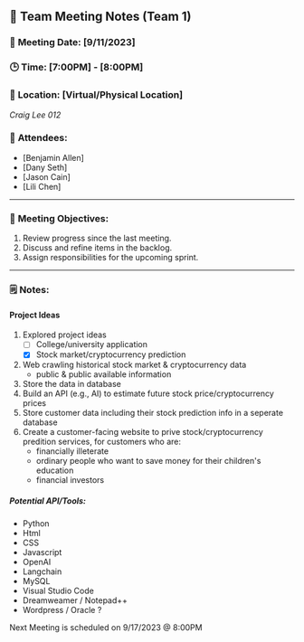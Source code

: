 ## 📝 **Team Meeting Notes (Team 1)**

### 📅 **Meeting Date**: [9/11/2023]

### 🕒 **Time**: [7:00PM] - [8:00PM]

### 📍 **Location**: [Virtual/Physical Location]
*Craig Lee 012*

### 📣 **Attendees**:
- [Benjamin Allen]
- [Dany Seth]
- [Jason Cain]
- [Lili Chen]

---

### 🎯 **Meeting Objectives**:

1. Review progress since the last meeting.
2. Discuss and refine items in the backlog.
3. Assign responsibilities for the upcoming sprint.


---

### 🗒️ **Notes**:

#### Project Ideas
1) Explored project ideas
    - [ ] College/university application
    - [X] Stock market/cryptocurrency prediction
2) Web crawling historical stock market & cryptocurrency data    
    - public & public available information
3) Store the data in database
4) Build an API (e.g., AI) to estimate future stock price/cryptocurrency prices
5) Store customer data including their stock prediction info in a seperate database
6) Create a customer-facing website to prive stock/cryptocurrency predition services, for customers who are:
    - financially illeterate
    - ordinary people who want to save money for their children's education
    - financial investors

##### Potential API/Tools:
- Python
- Html
- CSS
- Javascript
- OpenAI
- Langchain
- MySQL 
- Visual Studio Code
- Dreamweamer / Notepad++
- Wordpress / Oracle ?

Next Meeting is scheduled on 9/17/2023 @ 8:00PM
